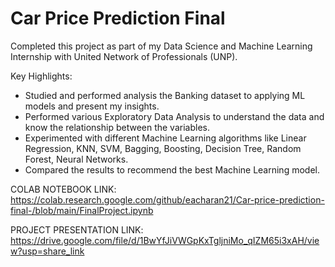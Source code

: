# Car Price Prediction Final

Completed this project as part of my Data Science and Machine Learning Internship with United Network of Professionals (UNP). 

Key Highlights:
  * Studied and performed analysis the Banking dataset to applying ML models and present my insights.
  * Performed various Exploratory Data Analysis to understand the data and know the relationship between the variables.
  * Experimented with different Machine Learning algorithms like Linear Regression, KNN, SVM, Bagging, Boosting, Decision Tree, Random Forest, Neural Networks.
  * Compared the results to recommend the best Machine Learning model.

COLAB NOTEBOOK LINK: https://colab.research.google.com/github/eacharan21/Car-price-prediction-final-/blob/main/FinalProject.ipynb

PROJECT PRESENTATION LINK: https://drive.google.com/file/d/1BwYfJiVWGpKxTgljniMo_qIZM65i3xAH/view?usp=share_link
